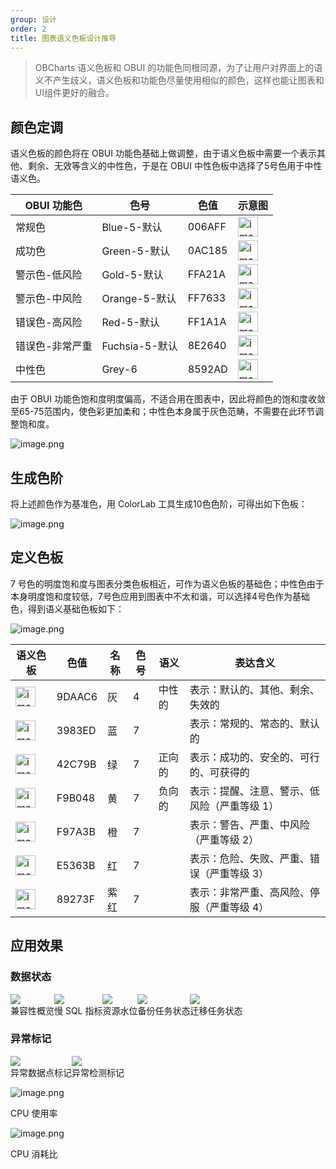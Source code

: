 ```yaml
---
group: 设计
order: 2
title: 图表语义色板设计推导
---
```


> OBCharts 语义色板和 OBUI 的功能色同根同源，为了让用户对界面上的语义不产生歧义，语义色板和功能色尽量使用相似的颜色，这样也能让图表和UI组件更好的融合。

## 颜色定调

语义色板的颜色将在 OBUI 功能色基础上做调整，由于语义色板中需要一个表示其他、剩余、无效等含义的中性色，于是在 OBUI 中性色板中选择了5号色用于中性语义色。

| OBUI 功能色 | 色号 | 色值 | 示意图 |
| --- | --- | --- | --- |
| 常规色 | Blue-5-默认 | 006AFF | ![image.png](https://mdn.alipayobjects.com/oceanbase_design/afts/img/J5BhTKQG1UQAAAAAAAAAAAAADv3-AQBr/original) |
| 成功色 | Green-5-默认 | 0AC185 | ![image.png](https://mdn.alipayobjects.com/oceanbase_design/afts/img/hDPUTqp5D0EAAAAAAAAAAAAADv3-AQBr/original) |
| 警示色-低风险 | Gold-5-默认 | FFA21A | ![image.png](https://mdn.alipayobjects.com/oceanbase_design/afts/img/na4cSKjgWmYAAAAAAAAAAAAADv3-AQBr/original) |
| 警示色-中风险 | Orange-5-默认 | FF7633 | ![image.png](https://mdn.alipayobjects.com/oceanbase_design/afts/img/him2SKtrep0AAAAAAAAAAAAADv3-AQBr/original) |
| 错误色-高风险 | Red-5-默认 | FF1A1A | ![image.png](https://mdn.alipayobjects.com/oceanbase_design/afts/img/I09YQYgyMpsAAAAAAAAAAAAADv3-AQBr/original) |
| 错误色-非常严重 | Fuchsia-5-默认 | 8E2640 | ![image.png](https://mdn.alipayobjects.com/oceanbase_design/afts/img/LPPBTpXKBVYAAAAAAAAAAAAADv3-AQBr/original) |
| 中性色 | Grey-6 | 8592AD | ![image.png](https://mdn.alipayobjects.com/oceanbase_design/afts/img/QFz0QpjHDQYAAAAAAAAAAAAADv3-AQBr/original) |

由于 OBUI 功能色饱和度明度偏高，不适合用在图表中，因此将颜色的饱和度收敛至65-75范围内，使色彩更加柔和；中性色本身属于灰色范畴，不需要在此环节调整饱和度。

![image.png](https://mdn.alipayobjects.com/oceanbase_design/afts/img/HjITR6ncSUkAAAAAAAAAAAAADv3-AQBr/original)

## 生成色阶

将上述颜色作为基准色，用 ColorLab 工具生成10色色阶，可得出如下色板：

![image.png](https://mdn.alipayobjects.com/oceanbase_design/afts/img/GbdgQagxaNMAAAAAAAAAAAAADv3-AQBr/original)

## 定义色板

7 号色的明度饱和度与图表分类色板相近，可作为语义色板的基础色；中性色由于本身明度饱和度较低，7号色应用到图表中不太和谐，可以选择4号色作为基础色，得到语义基础色板如下：

![image.png](https://mdn.alipayobjects.com/oceanbase_design/afts/img/nXm3TKjjjLgAAAAAAAAAAAAADv3-AQBr/original)

| 语义色板 | 色值 | 名称 | 色号 | 语义 | 表达含义 |
| --- | --- | --- | --- | --- | --- |
| ![image.png](https://mdn.alipayobjects.com/oceanbase_design/afts/img/A1UUTqdajt0AAAAAAAAAAAAADv3-AQBr/original) | 9DAAC6 | 灰 | 4 | 中性的 | 表示：默认的、其他、剩余、失效的 |
| ![image.png](https://mdn.alipayobjects.com/oceanbase_design/afts/img/JF3UQLMU4z4AAAAAAAAAAAAADv3-AQBr/original) | 3983ED | 蓝 | 7 |  | 表示：常规的、常态的、默认的 |
| ![image.png](https://mdn.alipayobjects.com/oceanbase_design/afts/img/LJwkRqOXqckAAAAAAAAAAAAADv3-AQBr/original) | 42C79B | 绿 | 7 | 正向的 | 表示：成功的、安全的、可行的、可获得的 |
| ![image.png](https://mdn.alipayobjects.com/oceanbase_design/afts/img/pspsSqsFZVwAAAAAAAAAAAAADv3-AQBr/original) | F9B048 | 黄 | 7 | 负向的 | 表示：提醒、注意、警示、低风险（严重等级 1） |
| ![image.png](https://mdn.alipayobjects.com/oceanbase_design/afts/img/MPigSIef6nEAAAAAAAAAAAAADv3-AQBr/original) | F97A3B | 橙 | 7 |  | 表示：警告、严重、中风险（严重等级 2） |
| ![image.png](https://mdn.alipayobjects.com/oceanbase_design/afts/img/xbRkS4Dl-XoAAAAAAAAAAAAADv3-AQBr/original) | E5363B | 红 | 7 |  | 表示：危险、失败、严重、错误（严重等级 3） |
| ![image.png](https://mdn.alipayobjects.com/oceanbase_design/afts/img/Q0JxTLe8LyIAAAAAAAAAAAAADv3-AQBr/original) | 89273F | 紫红 | 7 |  | 表示：非常严重、高风险、停服（严重等级 4） |

## 应用效果

### 数据状态

<div style="display: flex">
  <div>
    <img src="https://mdn.alipayobjects.com/oceanbase_design/afts/img/VTN5QIxxOBQAAAAAAAAAAAAADv3-AQBr/original" />
    <div class="image-description">兼容性概览</div>
  </div>
  <div>
    <img src="https://mdn.alipayobjects.com/oceanbase_design/afts/img/9VjQS451mokAAAAAAAAAAAAADv3-AQBr/original" />
    <div class="image-description">慢 SQL 指标</div>
  </div>
  <div>
    <img src="https://mdn.alipayobjects.com/oceanbase_design/afts/img/UyA2RYne-mwAAAAAAAAAAAAADv3-AQBr/original" />
    <div class="image-description">资源水位</div>
  </div>
  <div>
    <img src="https://mdn.alipayobjects.com/oceanbase_design/afts/img/A0EURoKFHY0AAAAAAAAAAAAADv3-AQBr/original" />
    <div class="image-description">备份任务状态</div>
  </div>
  <div>
    <img src="https://mdn.alipayobjects.com/oceanbase_design/afts/img/AvhzQYaFvGQAAAAAAAAAAAAADv3-AQBr/original" />
    <div class="image-description">迁移任务状态</div>
  </div>
</div>

### 异常标记

<div style="display: flex">
  <div>
    <img src="https://mdn.alipayobjects.com/oceanbase_design/afts/img/C58-RbypfJcAAAAAAAAAAAAADv3-AQBr/original" />
    <div class="image-description">异常数据点标记</div>
  </div>
  <div>
    <img src="https://mdn.alipayobjects.com/oceanbase_design/afts/img/MtSZTY-YrLcAAAAAAAAAAAAADv3-AQBr/original" />
    <div class="image-description">异常检测标记</div>
  </div>
</div>

![image.png](https://mdn.alipayobjects.com/oceanbase_design/afts/img/KrdvS7IctOoAAAAAAAAAAAAADv3-AQBr/original)

CPU 使用率

![image.png](https://mdn.alipayobjects.com/oceanbase_design/afts/img/wfgeSJlUTqMAAAAAAAAAAAAADv3-AQBr/original)

CPU 消耗比

<style>
table tr td img {
  max-width: 100%;
  height: 32px;
}
</style>
